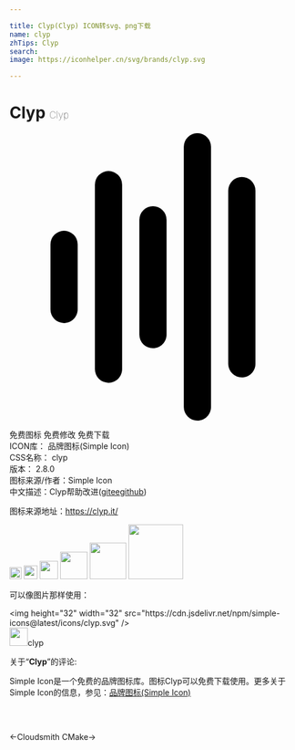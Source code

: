 ```yaml
---

title: Clyp(Clyp) ICON转svg、png下载
name: clyp
zhTips: Clyp
search: 
image: https://iconhelper.cn/svg/brands/clyp.svg

---
```


# Clyp  <small style="font-size: 60%;font-weight: 100">Clyp</small>

<div id="svg" class="svg-wrap">
<svg role="img" viewBox="0 0 24 24" xmlns="http://www.w3.org/2000/svg"><title>Clyp icon</title><path d="M12 17.958a1.137 1.137 0 01-1.138-1.136V7.233a1.137 1.137 0 012.276 0v9.59c0 .627-.51 1.135-1.138 1.135m7.439 2.44A1.137 1.137 0 0118.3 19.26V4.794a1.137 1.137 0 012.276 0v14.467c0 .627-.51 1.136-1.138 1.136M15.719 24a1.137 1.137 0 01-1.138-1.136V1.136a1.137 1.137 0 012.276 0v21.728c0 .627-.509 1.136-1.138 1.136m-7.438-3.16a1.137 1.137 0 01-1.138-1.136V4.296a1.137 1.137 0 012.276 0v15.408c0 .628-.51 1.137-1.138 1.137m-3.72-4.989a1.137 1.137 0 01-1.138-1.136V9.284a1.137 1.137 0 012.276 0v5.432c0 .627-.51 1.136-1.138 1.136Z"/></svg>
</div>
<detail full-name='clyp'></detail>

<div class="detail-page">
<p>
<span><span class="badge-success badge">免费图标</span> <span class="badge-success badge">免费修改</span>  <span class="badge-success badge">免费下载</span> </span>
<br/>
<span>
ICON库：
<span class="badge-secondary badge">品牌图标(Simple Icon)</span> 
</span>
<br/>
<span>
CSS名称：
<span class="badge-secondary badge">clyp</span> 
</span>

<br/>
<span>
版本：
<span class="badge-secondary badge">2.8.0</span> 
</span>
<br/>
<span>图标来源/作者：<span class="badge-light badge">Simple Icon</span></span> 
<br/>
<span class="zh-detail">中文描述：<span class="badge-primary badge">Clyp</span><span class="help-link"><span>帮助改进</span>(<a href="https://gitee.com/liuwave/icon-helper/edit/master/json/brands/clyp.json" target="_blank" rel="noopener noreferrer">gitee</a><a href="https://github.com/liuwave/icon-helper/edit/master/json/brands/clyp.json" target="_blank" rel="noopener noreferrer">github</a></span>)</span><br/>
</p>
</div><div class="description description alert alert-light"><p>图标来源地址：<a href="https://clyp.it/" target="_blank" rel="noopener noreferrer">https://clyp.it/</a></p></div>
<div class="alert alert-dark">
<img height="21" width="21" src="https://cdn.jsdelivr.net/npm/simple-icons@latest/icons/clyp.svg" />
<img height="24" width="24" src="https://cdn.jsdelivr.net/npm/simple-icons@latest/icons/clyp.svg" />
<img height="32" width="32" src="https://cdn.jsdelivr.net/npm/simple-icons@latest/icons/clyp.svg" />
<img height="48" width="48" src="https://cdn.jsdelivr.net/npm/simple-icons@latest/icons/clyp.svg" />
<img height="64" width="64" src="https://cdn.jsdelivr.net/npm/simple-icons@latest/icons/clyp.svg" />
<img height="96" width="96" src="https://cdn.jsdelivr.net/npm/simple-icons@latest/icons/clyp.svg" />

</div>
<div>
  <p>可以像图片那样使用：    
  </p>
  <div class="alert alert-primary" style="font-size: 14px">
    &lt;img height="32" width="32" src="https://cdn.jsdelivr.net/npm/simple-icons@latest/icons/clyp.svg" /&gt;
    <copy-btn content='<img height="32" width="32" src="https://cdn.jsdelivr.net/npm/simple-icons@latest/icons/clyp.svg" />'></copy-btn>
  </div>
  <div class="alert alert-secondary">
    <img height="32" width="32" src="https://cdn.jsdelivr.net/npm/simple-icons@latest/icons/clyp.svg" />clyp
    <copy-btn content="clyp" btn-title="复制图标名称"></copy-btn>
  </div>
</div>
<div class="icon-detail__container">
<p>关于“<b>Clyp</b>”的评论:</p>
</div>
<Vssue title="关于“Clyp”的评论" />
<div><p>Simple Icon是一个免费的品牌图标库。图标Clyp可以免费下载使用。更多关于  Simple Icon的信息，参见：<a target="_blank" href="https://iconhelper.cn/brands.html">品牌图标(Simple Icon)</a>
</p></div>


<div style="padding:2rem 0 " class="page-nav"><p class="inner"><span class="prev">←<router-link to="/icon/cloudsmith.html">Cloudsmith</router-link></span> <span class="next"><router-link to="/icon/cmake.html">CMake</router-link>→</span></p></div>
